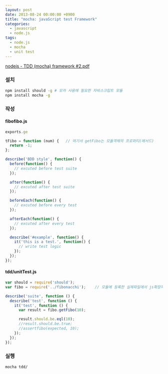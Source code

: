 ```yaml
---
layout: post
date: 2013-08-24 00:00:00 +0900
title: "mocha: javaScript test Framework"
categories:
  - javascript
  - node.js
tags:
  - node.js
  - mocha
  - unit test
---
```


[nodejs - TDD (mocha) framework #2.pdf](/attachment/nodejs-TDD-mocha-framework-2.pdf)

### 설치

```bash
npm install should -g # 모카 사용에 필요한 자바스크립트 모듈
npm install mocha -g
```

### 작성

#### fibofibo.js

```js
exports.ge

tFibo = function (num) {   // 여기서 getFibo는 모듈객체의 프로퍼티(메서드)
  return -1;
};

describe('BDD style', function() {
  before(function() {
    // excuted before test suite
  });

  after(function() {
    // excuted after test suite
  });

  beforeEach(function() {
    // excuted before every test
  });

  afterEach(function() {
    // excuted after every test
  });

  describe('#example', function() {
    it('this is a test.', function() {
      // write test logic
    });
  });
});
```

#### tdd/unitTest.js

```js
var should = require('should');
var fibo = require('../fibonacchi');    // 모듈에 등록한 실제파일에서 js확장자를 뺀 나머지 경로를 적는다.

describe('suite', function () {
  describe('test', function () {
    it('test', function () {
      var result = fibo.getFibo(10);

      result.should.be.eql(10);
      //result.should.be.true;
      //assertfibo(expected, 10);
    });
  });
});
```

### 실행

```bash
mocha tdd/
```
